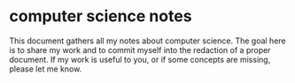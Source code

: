 # computer science notes

This document gathers all my notes about computer science. The goal here is
to share my work and to commit myself into the redaction of a proper document.
If my work is useful to you, or if some concepts are missing, please let me know.
